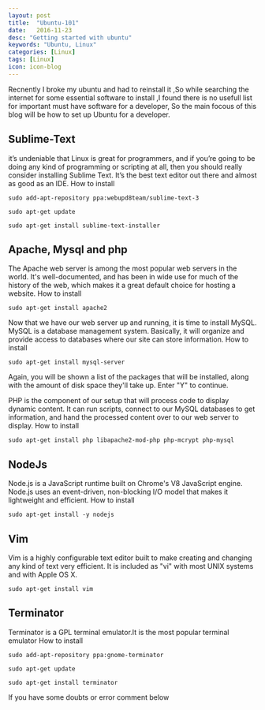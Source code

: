 ```yaml
---
layout: post
title:  "Ubuntu-101"
date:   2016-11-23
desc: "Getting started with ubuntu"
keywords: "Ubuntu, Linux"
categories: [Linux]
tags: [Linux]
icon: icon-blog
---
```

Recnently I broke my ubuntu and had to reinstall it ,So while searching the internet for some essential
software to install ,I found there is no usefull list for important must have software for a developer,
So the main focous of this blog will be how to set up Ubuntu for a developer.

Sublime-Text
------
 it’s undeniable that Linux is great for programmers, and if you’re going to be doing any kind of programming or scripting at all, then you should really consider installing Sublime Text. It’s the best text editor out there and almost as good as an IDE.
 How to install
 ```
sudo add-apt-repository ppa:webupd8team/sublime-text-3

sudo apt-get update

sudo apt-get install sublime-text-installer

```

Apache, Mysql and php
------
 The Apache web server is among the most popular web servers in the world. It's well-documented, and has been in wide use for much of the history of the web, which makes it a great default choice for hosting a website.
 How to install
 ```
sudo apt-get install apache2
 ```

Now that we have our web server up and running, it is time to install MySQL. MySQL is a database management system. Basically, it will organize and provide access to databases where our site can store information.
 How to install
 ```
 sudo apt-get install mysql-server
 ```
 Again, you will be shown a list of the packages that will be installed, along with the amount of disk space they'll take up. Enter "Y" to continue.

 PHP is the component of our setup that will process code to display dynamic content. It can run scripts, connect to our MySQL databases to get information, and hand the processed content over to our web server to display.
 How to install
 ```
 sudo apt-get install php libapache2-mod-php php-mcrypt php-mysql
 ```

 NodeJs
 ------
 Node.js is a JavaScript runtime built on Chrome's V8 JavaScript engine. Node.js uses an event-driven, non-blocking I/O model that makes it lightweight and efficient. 
 How to install
 ```
 sudo apt-get install -y nodejs
 ```

 Vim
 ------
 Vim is a highly configurable text editor built to make creating and changing any kind of text very efficient. It is included as "vi" with most UNIX systems and with Apple OS X. 
```
sudo apt-get install vim
```

Terminator
------
Terminator is a GPL terminal emulator.It is the most popular terminal emulator
How to install
```
sudo add-apt-repository ppa:gnome-terminator

sudo apt-get update

sudo apt-get install terminator
```

If you have some doubts or error comment below


